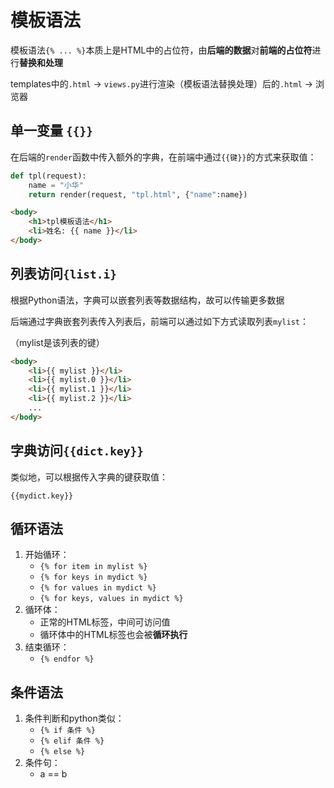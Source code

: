 # 模板语法

模板语法`{% ... %}`本质上是HTML中的占位符，由**后端的数据**对**前端的占位符**进行**替换和处理**

templates中的`.html` -> `views.py`进行渲染（模板语法替换处理）后的`.html` -> 浏览器

## 单一变量 `{{}}`

在后端的`render`函数中传入额外的字典，在前端中通过`{{键}}`的方式来获取值：

```python
def tpl(request):
    name = "小华"
    return render(request, "tpl.html", {"name":name})
```

```html
<body>
    <h1>tpl模板语法</h1>
    <li>姓名: {{ name }}</li>
</body>
```

## 列表访问`{list.i}`

根据Python语法，字典可以嵌套列表等数据结构，故可以传输更多数据

后端通过字典嵌套列表传入列表后，前端可以通过如下方式读取列表`mylist`：

（mylist是该列表的键）

```html
<body>
    <li>{{ mylist }}</li>
    <li>{{ mylist.0 }}</li>
    <li>{{ mylist.1 }}</li>
    <li>{{ mylist.2 }}</li>
    ...
</body>

```

## 字典访问`{{dict.key}}`

类似地，可以根据传入字典的键获取值：

`{{mydict.key}}`

## 循环语法

1. 开始循环：
   - `{% for item in mylist %}`
   - `{% for keys in mydict %}`
   - `{% for values in mydict %}`
   - `{% for keys, values in mydict %}`
2. 循环体：
   - 正常的HTML标签，中间可访问值
   - 循环体中的HTML标签也会被**循环执行**
3. 结束循环：
   - `{% endfor %}`

## 条件语法

1. 条件判断和python类似：
    - `{% if 条件 %}`
    - `{% elif 条件 %}`
    - `{% else %}`
2. 条件句：
   - a == b
